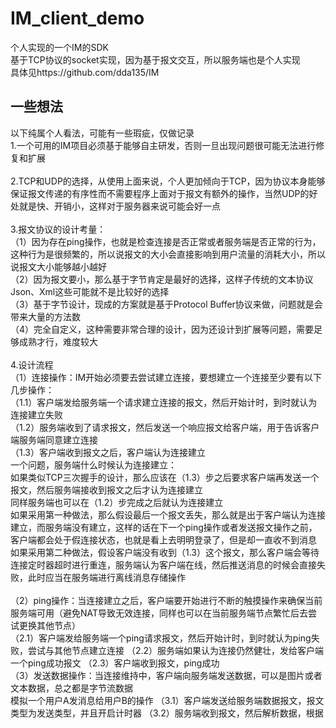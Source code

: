 # IM_client_demo
个人实现的一个IM的SDK<br>
基于TCP协议的socket实现，因为基于报文交互，所以服务端也是个人实现<br>
具体见https://github.com/dda135/IM

## 一些想法
以下纯属个人看法，可能有一些瑕疵，仅做记录<br>
1.一个可用的IM项目必须基于能够自主研发，否则一旦出现问题很可能无法进行修复和扩展<br>
<br>
2.TCP和UDP的选择，从使用上面来说，个人更加倾向于TCP，因为协议本身能够保证报文传递的有序性而不需要程序上面对于报文有额外的操作，当然UDP的好处就是快、开销小，这样对于服务器来说可能会好一点<br>
<br>
3.报文协议的设计考量：<br>
（1）因为存在ping操作，也就是检查连接是否正常或者服务端是否正常的行为，这种行为是很频繁的，所以说报文的大小会直接影响到用户流量的消耗大小，所以说报文大小能够越小越好<br>
（2）因为报文要小，那么基于字节肯定是最好的选择，这样子传统的文本协议Json、Xml这些可能就不是比较好的选择<br>
（3）基于字节设计，现成的方案就是基于Protocol Buffer协议来做，问题就是会带来大量的方法数<br>
（4）完全自定义，这种需要非常合理的设计，因为还设计到扩展等问题，需要足够成熟才行，难度较大<br>
<br>
4.设计流程<br>
（1）连接操作：IM开始必须要去尝试建立连接，要想建立一个连接至少要有以下几步操作：<br>
（1.1）客户端发给服务端一个请求建立连接的报文，然后开始计时，到时就认为连接建立失败<br>
（1.2）服务端收到了请求报文，然后发送一个响应报文给客户端，用于告诉客户端服务端同意建立连接<br>
（1.3）客户端收到报文之后，客户端认为连接建立<br>
一个问题，服务端什么时候认为连接建立：<br>
如果类似TCP三次握手的设计，那么应该在（1.3）步之后要求客户端再发送一个报文，然后服务端接收到报文之后才认为连接建立<br>
同样服务端也可以在（1.2）步完成之后就认为连接建立<br>
如果采用第一种做法，那么假设最后一个报文丢失，那么就是出于客户端认为连接建立，而服务端没有建立，这样的话在下一个ping操作或者发送报文操作之前，客户端都会处于假连接状态，也就是看上去明明登录了，但是却一直收不到消息<br>
如果采用第二种做法，假设客户端没有收到（1.3）这个报文，那么客户端会等待连接定时器超时进行重连，服务端认为客户端在线，然后推送消息的时候会直接失败，此时应当在服务端进行离线消息存储操作<br>
<br>
（2）ping操作：当连接建立之后，客户端要开始进行不断的触摸操作来确保当前服务端可用（避免NAT导致无效连接，同样也可以在当前服务端节点繁忙后去尝试更换其他节点）<br>
（2.1）客户端发给服务端一个ping请求报文，然后开始计时，到时就认为ping失败，尝试与其他节点建立连接
（2.2）服务端如果认为连接仍然健壮，发给客户端一个ping成功报文
（2.3）客户端收到报文，ping成功
<br>
（3）发送数据操作：当连接维持中，客户端向服务端发送数据，可以是图片或者文本数据，总之都是字节流数据<br>
模拟一个用户A发消息给用户B的操作
（3.1）客户端发送给服务端数据报文，报文类型为发送类型，并且开启计时器
（3.2）服务端收到报文，然后解析数据，根据



